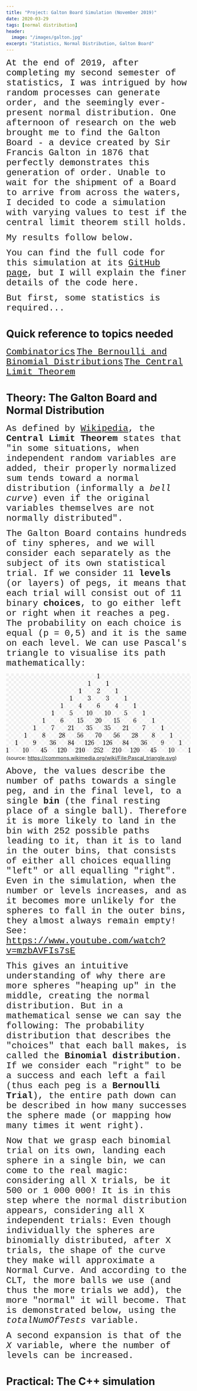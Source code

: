 ```yaml
---
title: "Project: Galton Board Simulation (November 2019)"
date: 2020-03-29
tags: [normal distribution]
header:
  image: "/images/galton.jpg"
excerpt: "Statistics, Normal Distribution, Galton Board"
---
```


<span style="font-family:Courier; font-size:18pt;"> At the end of 2019, after completing my second semester of statistics, I was intrigued by how random processes can generate order, and the seemingly ever-present normal distribution. One afternoon of research on the web brought me to find the Galton Board - a device created by Sir Francis Galton in 1876 that perfectly demonstrates this generation of order. Unable to wait for the shipment of a Board to arrive from across the waters, I decided to code a simulation with varying values to test if the central limit theorem still holds.</span>

<span style="font-family:Courier; font-size:18pt;">My results follow below.</span>

<span style="font-family:Courier; font-size:18pt;">You can find the full code for this simulation at its [GitHub page](https://github.com/nuclearcheesecake/galton-board), but I will explain the finer details of the code here.</span>

<span style="font-family:Courier; font-size:18pt;">But first, some statistics is required...</span>

# Quick reference to topics needed

<span style="font-family:Courier; font-size:18pt;">[Combinatorics](https://en.wikipedia.org/wiki/Combinatorics)</span>
<span style="font-family:Courier; font-size:18pt;">[The Bernoulli and Binomial Distributions](https://en.wikipedia.org/wiki/Binomial_distribution)</span>
<span style="font-family:Courier; font-size:18pt;">[The Central Limit Theorem](https://en.wikipedia.org/wiki/Central_limit_theorem)</span>

# Theory: The Galton Board and Normal Distribution

<span style="font-family:Courier; font-size:18pt;">As defined by [Wikipedia](https://en.wikipedia.org/wiki/Central_limit_theorem), the **Central Limit Theorem** states that "in some situations, when independent random variables are added, their properly normalized sum tends toward a normal distribution (informally a _bell curve_) even if the original variables themselves are not normally distributed".</span>

<span style="font-family:Courier; font-size:18pt;">The Galton Board contains hundreds of tiny spheres, and we will consider each separately as the subject of its own statistical trial. If we consider 11 **levels** (or layers) of pegs, it means that each trial will consist out of 11 binary **choices**, to go either left or right when it reaches a peg. The probability on each choice is equal (p = 0,5) and it is the same on each level. We can use Pascal's triangle to visualise its path mathematically:</span>

![alt text](/images/pascal.png)
(source: https://commons.wikimedia.org/wiki/File:Pascal_triangle.svg)

<span style="font-family:Courier; font-size:18pt;">Above, the values describe the number of paths towards a single peg, and in the final level, to a single **bin** (the final resting place of a single ball). Therefore it is more likely to land in the bin with 252 possible paths leading to it, than it is to land in the outer bins, that consists of either all choices equalling "left" or all equalling "right". Even in the simulation, when the number or levels increases, and as it becomes more unlikely for the spheres to fall in the outer bins, they almost always remain empty!
See: https://www.youtube.com/watch?v=mzbAVFIs7sE</span>

<span style="font-family:Courier; font-size:18pt;">This gives an intuitive understanding of why there are more spheres "heaping up" in the middle, creating the normal distribution. But in a mathematical sense we can say the following:
The probability distribution that describes the "choices" that each ball makes, is called the **Binomial distribution**. If we consider each "right" to be a success and each left a fail (thus each peg is a **Bernoulli Trial**), the entire path down can be described in how many successes the sphere made (or mapping how many times it went right).</span>

<span style="font-family:Courier; font-size:18pt;">Now that we grasp each binomial trial on its own, landing each sphere in a single bin, we can come to the real magic: considering all X trials, be it 500 or 1 000 000! It is in this step where the normal distribution appears, considering all X independent trials: Even though individually the spheres are binomially distributed, after X trials, the shape of the curve they make will approximate a Normal Curve. And according to the CLT, the more balls we use (and thus the more trials we add), the more "normal" it will become. That is demonstrated below, using the _totalNumOfTests_ variable.</span>

<span style="font-family:Courier; font-size:18pt;">A second expansion is that of the _X_ variable, where the number of levels can be increased.</span>

# Practical: The C++ simulation
